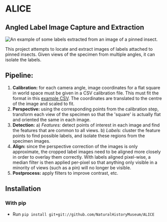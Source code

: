 # ALICE
## Angled Label Image Capture and Extraction

![An example of some labels extracted from an image of a pinned insect.](https://github.com/NaturalHistoryMuseum/scalabel/blob/master/example.png)

This project attempts to locate and extract images of labels attached to pinned insects. Given views of the specimen from multiple angles, it can isolate the labels.

## Pipeline:
1) **Calibration:** for each camera angle, image coordinates for a flat square in world space must be given in a CSV calibration file. This must fit the format in this [example CSV](data/cooper01/calibration/calibration.csv). The coordinates are translated to the centre of the image and scaled to fit.
2) **Perspective:** using the corresponding points from the calibration step, transform each view of the specimen so that the 'square' is actually flat and oriented the same in each image.
3) **Detection:**
  a) _Features:_ detect points of interest in each image and find the features that are common to all views.
  b) _Labels:_ cluster the feature points to find possible labels, and isolate these regions from the specimen images.
4) **Align:** since the perspective correction of the images is only approximate, the cropped label images need to be aligned more closely in order to overlay them correctly. With labels aligned pixel-wise, a median filter is then applied per-pixel so that anything only visible in a minority of views (such as a pin) will no longer be visible.
5) **Postprocess:** apply filters to improve contrast, etc.


## Installation

### With pip

- Run `pip install git+git://github.com/NaturalHistoryMuseum/ALICE`
